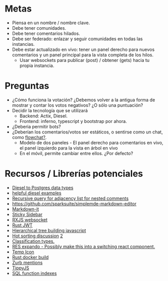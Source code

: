 # Metas

- Piensa en un nombre / nombre clave.
- Debe tener comunidades.
- Debe tener comentarios hilados.
- Debe ser federado: enlazar y seguir comunidades en todas las instancias.
- Debe estar actualizado en vivo: tener un panel derecho para nuevos comentarios y un panel principal para la vista completa de los hilos.
  - Usar websockets para publicar (post) / obtener (gets) hacia tu propia instancia.

# Preguntas

- ¿Cómo funciona la votación? ¿Debemos volver a la antigua forma de mostrar y contar los votos negativos? ¿O sólo una puntuación?
- Decidir la tecnología que se utilizará
  - Backend: Actix, Diesel.
  - Frontend: inferno, typescript y bootstrap por ahora.
- ¿Deberia permitir bots?
- ¿Deberían los comentarios/votos ser estáticos, o sentirse como un chat, como [flowchat?](https://flow-chat.com).
  - Modelo de dos paneles - El panel derecho para comentarios en vivo, el panel izquierdo para la vista en árbol en vivo
  - En el móvil, permite cambiar entre ellos. ¿Por defecto? 

# Recursos / Librerías potenciales

- [Diesel to Postgres data types](https://kotiri.com/2018/01/31/postgresql-diesel-rust-types.html)
- [helpful diesel examples](http://siciarz.net/24-days-rust-diesel/)
- [Recursive query for adjacency list for nested comments](https://stackoverflow.com/questions/192220/what-is-the-most-efficient-elegant-way-to-parse-a-flat-table-into-a-tree/192462#192462)
- https://github.com/sparksuite/simplemde-markdown-editor
- [Markdown-it](https://github.com/markdown-it/markdown-it)
- [Sticky Sidebar](https://stackoverflow.com/questions/38382043/how-to-use-css-position-sticky-to-keep-a-sidebar-visible-with-bootstrap-4/49111934)
- [RXJS websocket](https://stackoverflow.com/questions/44060315/reconnecting-a-websocket-in-angular-and-rxjs/44067972#44067972)
- [Rust JWT](https://github.com/Keats/jsonwebtoken)
- [Hierarchical tree building javascript](https://stackoverflow.com/a/40732240/1655478)
- [Hot sorting discussion](https://meta.stackexchange.com/questions/11602/what-formula-should-be-used-to-determine-hot-questions) [2](https://medium.com/hacking-and-gonzo/how-reddit-ranking-algorithms-work-ef111e33d0d9)
- [Classification types.](https://www.reddit.com/r/ModeratorDuck/wiki/subreddit_classification)
- [RES expando - Possibly make this into a switching react component.](https://github.com/honestbleeps/Reddit-Enhancement-Suite/tree/d21f55c21e734f47d8ed03fe0ebce5b16653b0bd/lib/modules/hosts)
- [Temp Icon](https://www.flaticon.com/free-icon/mouse_194242)
- [Rust docker build](https://shaneutt.com/blog/rust-fast-small-docker-image-builds/)
- [Zurb mentions](https://github.com/zurb/tribute)
- [TippyJS](https://github.com/atomiks/tippyjs)
- [SQL function indexes](https://sorentwo.com/2013/12/30/let-postgres-do-the-work.html)
